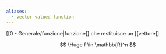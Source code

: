 ```yaml
---
aliases:
  - vector-valued function
---
```

[[0 - Generale/funzione|funzione]] che restituisce un [[vettore]].

$$
\Huge
f \in \mathbb{R}^n
$$
